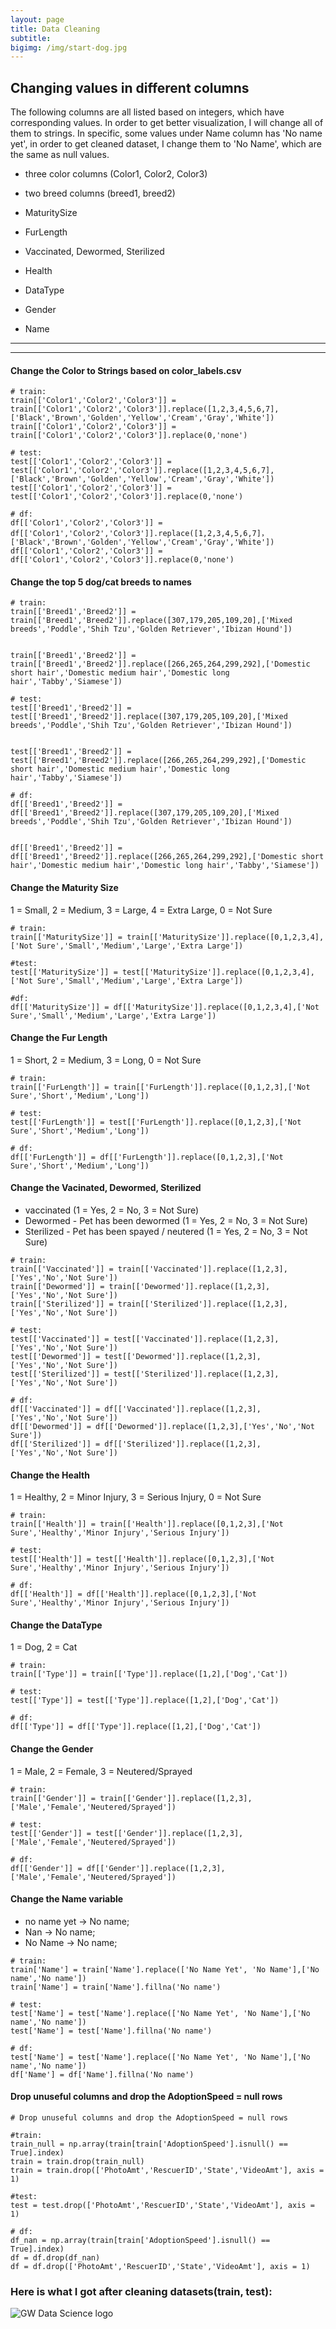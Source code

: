 ```yaml
---
layout: page
title: Data Cleaning
subtitle: 
bigimg: /img/start-dog.jpg
---
```

## Changing values in different columns

The following columns are all listed based on integers, which have corresponding values. In order to get better visualization, I will change all of them to strings. In specific, some values under Name column has 'No name yet', in order to get cleaned dataset, I change them to 'No Name', which are the same as null values. 

- three color columns (Color1, Color2, Color3)

- two breed columns (breed1, breed2)

- MaturitySize

- FurLength

- Vaccinated, Dewormed, Sterilized

- Health

- DataType

- Gender

- Name

---
---
#### Change the Color to Strings based on color_labels.csv

```
# train:
train[['Color1','Color2','Color3']] = train[['Color1','Color2','Color3']].replace([1,2,3,4,5,6,7], ['Black','Brown','Golden','Yellow','Cream','Gray','White'])
train[['Color1','Color2','Color3']] = train[['Color1','Color2','Color3']].replace(0,'none')

# test:
test[['Color1','Color2','Color3']] = test[['Color1','Color2','Color3']].replace([1,2,3,4,5,6,7],['Black','Brown','Golden','Yellow','Cream','Gray','White'])
test[['Color1','Color2','Color3']] = test[['Color1','Color2','Color3']].replace(0,'none')

# df:
df[['Color1','Color2','Color3']] = df[['Color1','Color2','Color3']].replace([1,2,3,4,5,6,7]，['Black','Brown','Golden','Yellow','Cream','Gray','White'])
df[['Color1','Color2','Color3']] = df[['Color1','Color2','Color3']].replace(0,'none')
```

#### Change the top 5 dog/cat breeds to names

```
# train:
train[['Breed1','Breed2']] = train[['Breed1','Breed2']].replace([307,179,205,109,20],['Mixed breeds','Poddle','Shih Tzu','Golden Retriever','Ibizan Hound'])


train[['Breed1','Breed2']] = train[['Breed1','Breed2']].replace([266,265,264,299,292],['Domestic short hair','Domestic medium hair','Domestic long hair','Tabby','Siamese'])

# test:
test[['Breed1','Breed2']] = test[['Breed1','Breed2']].replace([307,179,205,109,20],['Mixed breeds','Poddle','Shih Tzu','Golden Retriever','Ibizan Hound'])


test[['Breed1','Breed2']] = test[['Breed1','Breed2']].replace([266,265,264,299,292],['Domestic short hair','Domestic medium hair','Domestic long hair','Tabby','Siamese'])

# df:
df[['Breed1','Breed2']] = df[['Breed1','Breed2']].replace([307,179,205,109,20],['Mixed breeds','Poddle','Shih Tzu','Golden Retriever','Ibizan Hound'])


df[['Breed1','Breed2']] = df[['Breed1','Breed2']].replace([266,265,264,299,292],['Domestic short hair','Domestic medium hair','Domestic long hair','Tabby','Siamese'])
```

#### Change the Maturity Size
1 = Small, 2 = Medium, 3 = Large, 4 = Extra Large, 0 = Not Sure

```
# train:
train[['MaturitySize']] = train[['MaturitySize']].replace([0,1,2,3,4],['Not Sure','Small','Medium','Large','Extra Large'])

#test:
test[['MaturitySize']] = test[['MaturitySize']].replace([0,1,2,3,4],['Not Sure','Small','Medium','Large','Extra Large'])

#df:
df[['MaturitySize']] = df[['MaturitySize']].replace([0,1,2,3,4],['Not Sure','Small','Medium','Large','Extra Large'])
```

#### Change the Fur Length
1 = Short, 2 = Medium, 3 = Long, 0 = Not Sure

```
# train:
train[['FurLength']] = train[['FurLength']].replace([0,1,2,3],['Not Sure','Short','Medium','Long'])

# test:
test[['FurLength']] = test[['FurLength']].replace([0,1,2,3],['Not Sure','Short','Medium','Long'])

# df:
df[['FurLength']] = df[['FurLength']].replace([0,1,2,3],['Not Sure','Short','Medium','Long'])
```

#### Change the Vacinated, Dewormed, Sterilized
* vaccinated (1 = Yes, 2 = No, 3 = Not Sure)
* Dewormed - Pet has been dewormed (1 = Yes, 2 = No, 3 = Not Sure)
* Sterilized - Pet has been spayed / neutered (1 = Yes, 2 = No, 3 = Not Sure)

```
# train:
train[['Vaccinated']] = train[['Vaccinated']].replace([1,2,3],['Yes','No','Not Sure'])
train[['Dewormed']] = train[['Dewormed']].replace([1,2,3],['Yes','No','Not Sure'])
train[['Sterilized']] = train[['Sterilized']].replace([1,2,3],['Yes','No','Not Sure'])

# test:
test[['Vaccinated']] = test[['Vaccinated']].replace([1,2,3],['Yes','No','Not Sure'])
test[['Dewormed']] = test[['Dewormed']].replace([1,2,3],['Yes','No','Not Sure'])
test[['Sterilized']] = test[['Sterilized']].replace([1,2,3],['Yes','No','Not Sure'])

# df:
df[['Vaccinated']] = df[['Vaccinated']].replace([1,2,3],['Yes','No','Not Sure'])
df[['Dewormed']] = df[['Dewormed']].replace([1,2,3],['Yes','No','Not Sure'])
df[['Sterilized']] = df[['Sterilized']].replace([1,2,3],['Yes','No','Not Sure'])
```

#### Change the Health
1 = Healthy, 2 = Minor Injury, 3 = Serious Injury, 0 = Not Sure

```
# train:
train[['Health']] = train[['Health']].replace([0,1,2,3],['Not Sure','Healthy','Minor Injury','Serious Injury'])

# test:
test[['Health']] = test[['Health']].replace([0,1,2,3],['Not Sure','Healthy','Minor Injury','Serious Injury'])

# df:
df[['Health']] = df[['Health']].replace([0,1,2,3],['Not Sure','Healthy','Minor Injury','Serious Injury'])
```

#### Change the DataType
1 = Dog, 2 = Cat

```
# train:
train[['Type']] = train[['Type']].replace([1,2],['Dog','Cat'])

# test:
test[['Type']] = test[['Type']].replace([1,2],['Dog','Cat'])

# df:
df[['Type']] = df[['Type']].replace([1,2],['Dog','Cat'])
```

#### Change the Gender
1 = Male, 2 = Female, 3 = Neutered/Sprayed

```
# train:
train[['Gender']] = train[['Gender']].replace([1,2,3],['Male','Female','Neutered/Sprayed'])

# test:
test[['Gender']] = test[['Gender']].replace([1,2,3],['Male','Female','Neutered/Sprayed'])

# df:
df[['Gender']] = df[['Gender']].replace([1,2,3],['Male','Female','Neutered/Sprayed'])
```

#### Change the Name variable
* no name yet -> No name;
* Nan -> No name;
* No Name -> No name;

```
# train:
train['Name'] = train['Name'].replace(['No Name Yet', 'No Name'],['No name','No name'])
train['Name'] = train['Name'].fillna('No name')

# test:
test['Name'] = test['Name'].replace(['No Name Yet', 'No Name'],['No name','No name'])
test['Name'] = test['Name'].fillna('No name')

# df:
test['Name'] = test['Name'].replace(['No Name Yet', 'No Name'],['No name','No name'])
df['Name'] = df['Name'].fillna('No name')
```

#### Drop unuseful columns and drop the AdoptionSpeed = null rows

```
# Drop unuseful columns and drop the AdoptionSpeed = null rows

#train: 
train_null = np.array(train[train['AdoptionSpeed'].isnull() == True].index)
train = train.drop(train_null)
train = train.drop(['PhotoAmt','RescuerID','State','VideoAmt'], axis = 1)

#test:
test = test.drop(['PhotoAmt','RescuerID','State','VideoAmt'], axis = 1)

# df:
df_nan = np.array(train[train['AdoptionSpeed'].isnull() == True].index)
df = df.drop(df_nan)
df = df.drop(['PhotoAmt','RescuerID','State','VideoAmt'], axis = 1)
```


### Here is what I got after cleaning datasets(train, test):

![GW Data Science logo](/img/cleaned-data.png)
